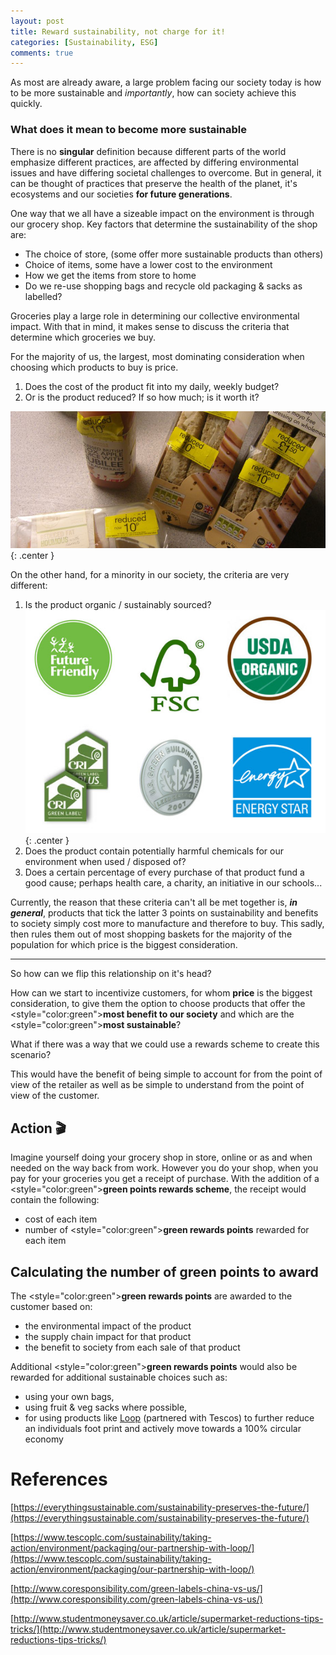 ```yaml
---
layout: post
title: Reward sustainability, not charge for it!
categories: [Sustainability, ESG]
comments: true
---
```

As most are already aware, a large problem facing our society today is how to be more sustainable and *importantly*, how can society achieve this quickly.

### What does it mean to become more sustainable
There is no **singular** definition because different parts of the world emphasize different practices, are affected by differing environmental issues and have differing societal challenges to overcome. But in general, it can be thought of practices that preserve the health of the planet, it's ecosystems and our societies **for future generations**. 

One way that we all have a sizeable impact on the environment is through our grocery shop. Key factors that determine the sustainability of the shop are:

- The choice of store, (some offer more sustainable products than others)
- Choice of items, some have a lower cost to the environment
- How we get the items from store to home
- Do we re-use shopping bags and recycle old packaging & sacks as labelled?

Groceries play a large role in determining our collective environmental impact. With that in mind, it makes sense to discuss the criteria that determine which groceries we buy.

For the majority of us, the largest, most dominating consideration when choosing which products to buy is price.

1. Does the cost of the product fit into my daily, weekly budget?
2. Or is the product reduced? If so how much; is it worth it?

![A supermarket product with a reduced label](/assets/images/ReducedSupermarketItems.jpeg){: .center }

On the other hand, for a minority in our society, the criteria are very different:

1. Is the product organic / sustainably sourced?
![Sustainably sourced labels](/assets/images/SustainablySourcedSupermarketItemLabels.jpeg){: .center }
2. Does the product contain potentially harmful chemicals for our environment when used / disposed of?
3. Does a certain percentage of every purchase of that product fund a good cause; perhaps health care, a charity, an initiative in our schools...

Currently, the reason that these criteria can't all be met together is, ***in general***, products that tick the latter 3 points on sustainability and benefits to society simply cost more to manufacture and therefore to buy. This sadly, then rules them out of most shopping baskets for the majority of the population for which price is the biggest consideration.

---

So how can we flip this relationship on it's head?

How can we start to incentivize customers, for whom **price** is the biggest consideration, to give them the option to choose products that offer the <style="color:green"><b>most benefit to our society</b></style> and which are the <style="color:green"><b>most sustainable</b></style>?

What if there was a way that we could use a rewards scheme to create this scenario?

This would have the benefit of being simple to account for from the point of view of the retailer as well as be simple to understand from the point of view of the customer.

## Action 🎬

Imagine yourself doing your grocery shop in store, online or as and when needed on the way back from work. However you do your shop, when you pay for your groceries you get a receipt of purchase. With the addition of a <style="color:green"><b>green points rewards scheme</b></style>, the receipt would contain the following:

- cost of each item
- number of <style="color:green"><b>green rewards points</b></style> rewarded for each item


## Calculating the number of green points to award

The <style="color:green"><b>green rewards points</b></style> are awarded to the customer based on:

- the environmental impact of the product
- the supply chain impact for that product
- the benefit to society from each sale of that product

Additional <style="color:green"><b>green rewards points</b></style> would also be rewarded for additional sustainable choices such as:

- using your own bags,
- using fruit & veg sacks where possible,
- for using products like [Loop](https://www.tescoplc.com/sustainability/taking-action/environment/packaging/our-partnership-with-loop/) (partnered with Tescos) to further reduce an individuals foot print and actively move towards a 100% circular economy

# References

[https://everythingsustainable.com/sustainability-preserves-the-future/](https://everythingsustainable.com/sustainability-preserves-the-future/)

[https://www.tescoplc.com/sustainability/taking-action/environment/packaging/our-partnership-with-loop/](https://www.tescoplc.com/sustainability/taking-action/environment/packaging/our-partnership-with-loop/)

[http://www.coresponsibility.com/green-labels-china-vs-us/](http://www.coresponsibility.com/green-labels-china-vs-us/)

[http://www.studentmoneysaver.co.uk/article/supermarket-reductions-tips-tricks/](http://www.studentmoneysaver.co.uk/article/supermarket-reductions-tips-tricks/)


